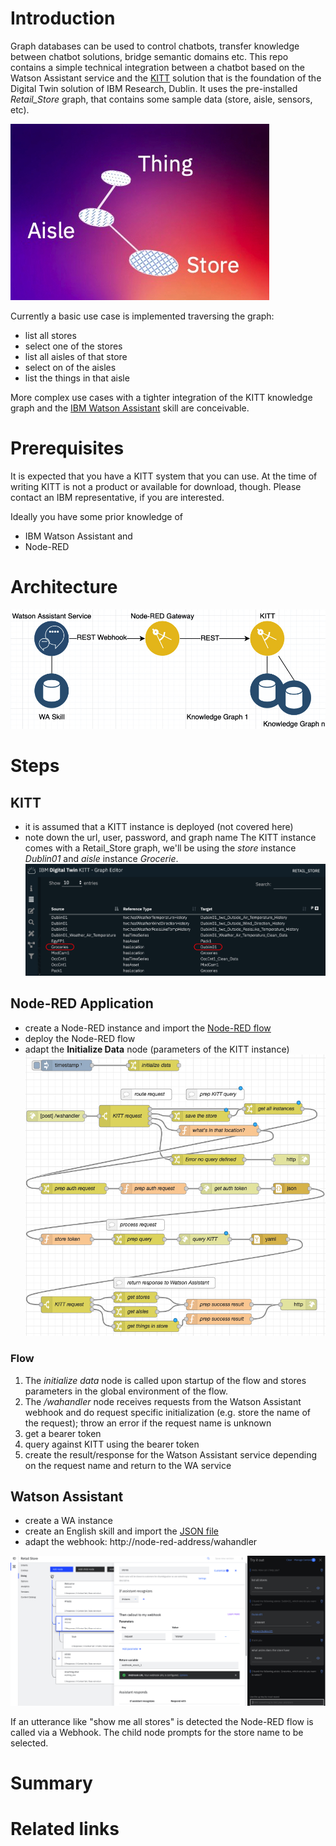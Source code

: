 # Introduction
Graph databases can be used to control chatbots, transfer knowledge between chatbot solutions, bridge semantic domains etc.
This repo contains a simple technical integration between a chatbot based on the Watson Assistant service and the [KITT](https://www.ibm.com/blogs/internet-of-things/iot-digital-twins-foster-innovation/) solution that is the foundation of the Digital Twin solution of IBM Research, Dublin. 
It uses the pre-installed *Retail_Store* graph, that contains some sample data (store, aisle, sensors, etc).

![Retail Store Graph](RetailStore.jpg)

Currently a basic use case is implemented traversing the graph:
- list all stores
- select one of the stores
- list all aisles of that store
- select on of the aisles
- list the things in that aisle

More complex use cases with a tighter integration of the KITT knowledge graph and the [IBM Watson Assistant](https://www.ibm.com/cloud/watson-assistant/) skill are conceivable.

# Prerequisites
It is expected that you have a KITT system that you can use. At the time of writing KITT is not a product or available for download, though. Please contact an IBM representative, if you are interested.

Ideally you have some prior knowledge of 
- IBM Watson Assistant and 
- Node-RED

# Architecture
![Architecture](WA-KITT-Architecture.jpg)

# Steps
## KITT
- it is assumed that a KITT instance is deployed (not covered here)
- note down the url, user, password, and graph name
The KITT instance comes with a Retail_Store graph, we'll be using the *store* instance *Dublin01* and *aisle* instance *Grocerie*.
![KITT](kitt.jpg)

## Node-RED Application
- create a Node-RED instance and import the [Node-RED flow](node-red-flow.json)
- deploy the Node-RED flow
- adapt the **Initialize Data** node (parameters of the KITT instance)
![Node-RED flow](node-red-flow.jpg)

### Flow
1. The *initialize data* node is called upon startup of the flow and stores parameters in the global environment of the flow.
2. The */wahandler* node receives requests from the Watson Assistant webhook and do request specific initialization (e.g. store the name of the request); throw an error if the request name is unknown
3. get a bearer token 
4. query against KITT using the bearer token
5. create the result/response for the Watson Assistant service depending on the request name and return to the WA service

## Watson Assistant
- create a WA instance
- create an English skill and import the [JSON file](skill-Retail-Store.json)
- adapt the webhook: http://node-red-address/wahandler

![wa.jpg](wa.jpg)

If an utterance like "show me all stores" is detected the Node-RED flow is called via a Webhook.
The child node prompts for the store name to be selected.

# Summary

# Related links
